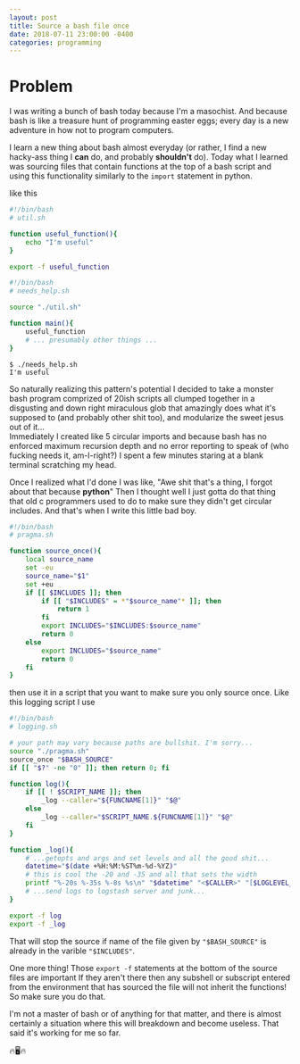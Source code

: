 ```yaml
---
layout: post
title: Source a bash file once
date: 2018-07-11 23:00:00 -0400
categories: programming
---
```


# Problem

I was writing a bunch of bash today because I'm a masochist.
And because bash is like a treasure hunt of programming easter eggs; every day is a new
adventure in how not to program computers.

I learn a new thing about bash almost everyday (or rather, I find a new hacky-ass thing I **can**
do, and probably **shouldn't** do). Today what I learned was sourcing files that contain functions at the
top of a bash script and using this functionality similarly to the `import` statement in python.

like this

``` bash
#!/bin/bash
# util.sh

function useful_function(){
    echo "I'm useful"
}

export -f useful_function
```

``` bash
#!/bin/bash
# needs_help.sh

source "./util.sh"

function main(){
    useful_function
    # ... presumably other things ...
}
```

```
$ ./needs_help.sh
I'm useful
```

So naturally realizing this pattern's potential I decided to take a monster bash program comprized of 20ish scripts all 
clumped together in a disgusting and down right miraculous glob that amazingly does what it's supposed to 
(and probably other shit too), and modularize the sweet jesus out of it...   
Immediately I created like 5 circular imports and because bash has no enforced maximum
recursion depth and no error reporting to speak of (who fucking needs it, am-I-right?)
I spent a few minutes staring at a blank terminal scratching my head.

Once I realized what I'd done I was like, "Awe shit that's a thing, I forgot about that because **python**"
Then I thought well I just gotta do that thing that old c programmers used to do to make sure they didn't
get circular includes. And that's when I write this little bad boy.


``` bash
#!/bin/bash
# pragma.sh

function source_once(){
    local source_name
    set -eu
    source_name="$1"
    set +eu
    if [[ $INCLUDES ]]; then
        if [[ "$INCLUDES" = *"$source_name"* ]]; then
            return 1
        fi
        export INCLUDES="$INCLUDES:$source_name"
        return 0
    else
        export INCLUDES="$source_name"
        return 0
    fi
}

```

then use it in a script that you want to make sure you only source once. Like this logging script I use

``` bash
#!/bin/bash
# logging.sh

# your path may vary because paths are bullshit. I'm sorry...
source "./pragma.sh" 
source_once "$BASH_SOURCE"
if [[ "$?" -ne "0" ]]; then return 0; fi

function log(){
    if [[ ! $SCRIPT_NAME ]]; then
        _log --caller="${FUNCNAME[1]}" "$@"
    else
        _log --caller="$SCRIPT_NAME.${FUNCNAME[1]}" "$@"
    fi
}

function _log(){
    # ...getopts and args and set levels and all the good shit...
    datetime="$(date +%H:%M:%ST%m-%d-%YZ)"
    # this is cool the -20 and -35 and all that sets the width
    printf "%-20s %-35s %-8s %s\n" "$datetime" "<$CALLER>" "[$LOGLEVEL_STR]" "$MESSAGE" 
    # ...send logs to logstash server and junk...
}

export -f log 
export -f _log
```

That will stop the source if name of the file given by `"$BASH_SOURCE"` is already in the 
varible `"$INCLUDES"`.

One more thing! Those `export -f` statements at the bottom of the source files are important
If they aren't there then any subshell or subscript entered from the environment that has sourced
the file will not inherit the functions! So make sure you do that.

I'm not a master of bash or of anything for that matter, and there is almost certainly a situation
where this will breakdown and become useless. That said it's working for me so far.

🔥🖥🔥️    
